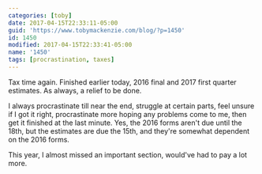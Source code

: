 ```yaml
---
categories: [toby]
date: 2017-04-15T22:33:11-05:00
guid: 'https://www.tobymackenzie.com/blog/?p=1450'
id: 1450
modified: 2017-04-15T22:33:41-05:00
name: '1450'
tags: [procrastination, taxes]
---
```


Tax time again.  Finished earlier today, 2016 final and 2017 first quarter estimates.  As always, a relief to be done.

<!--more-->

I always procrastinate till near the end, struggle at certain parts, feel unsure if I got it right, procrastinate more hoping any problems come to me, then get it finished at the last minute.  Yes, the 2016 forms aren't due until the 18th, but the estimates are due the 15th, and they're somewhat dependent on the 2016 forms.

This year, I almost missed an important section, would've had to pay a lot more.
